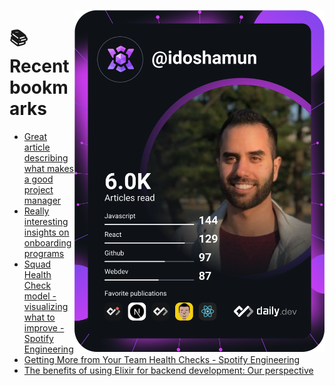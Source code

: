 <a href="https://app.daily.dev/idoshamun"><img src="https://raw.githubusercontent.com/idoshamun/idoshamun/devcard/devcard.svg" align='right' width="400" alt="Ido Shamun's Dev Card"/></a>

# 📚 Recent bookmarks
<!-- BOOKMARKS:START -->
- [Great article describing what makes a good project manager](https://app.daily.dev/posts/VAOXLRYra?utm_source=rss&utm_medium=bookmarks&utm_campaign=28849d86070e4c099c877ab6837c61f0)
- [Really interesting insights on onboarding programs](https://app.daily.dev/posts/WAIZ7smyu?utm_source=rss&utm_medium=bookmarks&utm_campaign=28849d86070e4c099c877ab6837c61f0)
- [Squad Health Check model - visualizing what to improve - Spotify Engineering](https://app.daily.dev/posts/VHkX3fBEU?utm_source=rss&utm_medium=bookmarks&utm_campaign=28849d86070e4c099c877ab6837c61f0)
- [Getting More from Your Team Health Checks - Spotify Engineering](https://app.daily.dev/posts/0iGn8agug?utm_source=rss&utm_medium=bookmarks&utm_campaign=28849d86070e4c099c877ab6837c61f0)
- [The benefits of using Elixir for backend development: Our perspective](https://app.daily.dev/posts/wlX9csuXh?utm_source=rss&utm_medium=bookmarks&utm_campaign=28849d86070e4c099c877ab6837c61f0)
<!-- BOOKMARKS:END -->
